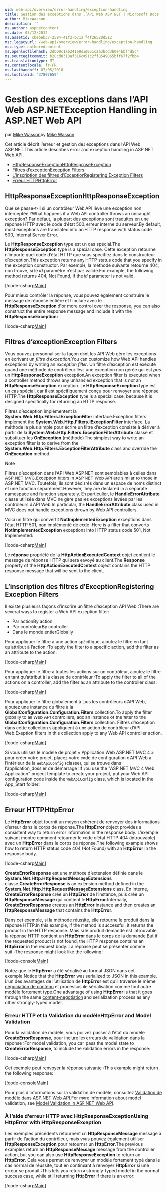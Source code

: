 ```yaml
---
uid: web-api/overview/error-handling/exception-handling
title: Gestion des exceptions dans l’API Web ASP.NET | Microsoft Docs
author: MikeWasson
description: ''
ms.author: aspnetcontent
ms.date: 03/12/2012
ms.assetid: cbebeb37-2594-41f2-b71a-f4f26520d512
msc.legacyurl: /web-api/overview/error-handling/exception-handling
msc.type: authoredcontent
ms.openlocfilehash: 2db00c1ab241e0dad051c2a3bcd3b0e4bbf4d5c4
ms.sourcegitcommit: b28cd0313af316c051c2ff8549865bff67f2fbb4
ms.translationtype: MT
ms.contentlocale: fr-FR
ms.lasthandoff: 07/05/2018
ms.locfileid: "37807659"
---
```

<a name="exception-handling-in-aspnet-web-api"></a><span data-ttu-id="a0ed8-102">Gestion des exceptions dans l’API Web ASP.NET</span><span class="sxs-lookup"><span data-stu-id="a0ed8-102">Exception Handling in ASP.NET Web API</span></span>
====================
<span data-ttu-id="a0ed8-103">par [Mike Wasson](https://github.com/MikeWasson)</span><span class="sxs-lookup"><span data-stu-id="a0ed8-103">by [Mike Wasson](https://github.com/MikeWasson)</span></span>

<span data-ttu-id="a0ed8-104">Cet article décrit l’erreur et gestion des exceptions dans l’API Web ASP.NET.</span><span class="sxs-lookup"><span data-stu-id="a0ed8-104">This article describes error and exception handling in ASP.NET Web API.</span></span>

- [<span data-ttu-id="a0ed8-105">HttpResponseException</span><span class="sxs-lookup"><span data-stu-id="a0ed8-105">HttpResponseException</span></span>](#httpresponserexception)
- [<span data-ttu-id="a0ed8-106">Filtres d’exception</span><span class="sxs-lookup"><span data-stu-id="a0ed8-106">Exception Filters</span></span>](#exception_filters)
- [<span data-ttu-id="a0ed8-107">L’inscription des filtres d’Exception</span><span class="sxs-lookup"><span data-stu-id="a0ed8-107">Registering Exception Filters</span></span>](#registering_exception_filters)
- [<span data-ttu-id="a0ed8-108">Erreur HTTP</span><span class="sxs-lookup"><span data-stu-id="a0ed8-108">HttpError</span></span>](#httperror)

<a id="httpresponserexception"></a>
## <a name="httpresponseexception"></a><span data-ttu-id="a0ed8-109">HttpResponseException</span><span class="sxs-lookup"><span data-stu-id="a0ed8-109">HttpResponseException</span></span>

<span data-ttu-id="a0ed8-110">Que se passe-t-il si un contrôleur Web API lève une exception non interceptée ?</span><span class="sxs-lookup"><span data-stu-id="a0ed8-110">What happens if a Web API controller throws an uncaught exception?</span></span> <span data-ttu-id="a0ed8-111">Par défaut, la plupart des exceptions sont traduites en une réponse HTTP avec le code d’état 500, erreur interne du serveur.</span><span class="sxs-lookup"><span data-stu-id="a0ed8-111">By default, most exceptions are translated into an HTTP response with status code 500, Internal Server Error.</span></span>

<span data-ttu-id="a0ed8-112">Le **HttpResponseException** type est un cas spécial.</span><span class="sxs-lookup"><span data-stu-id="a0ed8-112">The **HttpResponseException** type is a special case.</span></span> <span data-ttu-id="a0ed8-113">Cette exception retourne n’importe quel code d’état HTTP que vous spécifiez dans le constructeur d’exception.</span><span class="sxs-lookup"><span data-stu-id="a0ed8-113">This exception returns any HTTP status code that you specify in the exception constructor.</span></span> <span data-ttu-id="a0ed8-114">Par exemple, la méthode suivante retourne 404, non trouvé, si le *id* paramètre n’est pas valide.</span><span class="sxs-lookup"><span data-stu-id="a0ed8-114">For example, the following method returns 404, Not Found, if the *id* parameter is not valid.</span></span>

[!code-csharp[Main](exception-handling/samples/sample1.cs)]

<span data-ttu-id="a0ed8-115">Pour mieux contrôler la réponse, vous pouvez également construire le message de réponse entière et l’inclure avec le **HttpResponseException :**</span><span class="sxs-lookup"><span data-stu-id="a0ed8-115">For more control over the response, you can also construct the entire response message and include it with the **HttpResponseException:**</span></span> 

[!code-csharp[Main](exception-handling/samples/sample2.cs)]

<a id="exception_filters"></a>
## <a name="exception-filters"></a><span data-ttu-id="a0ed8-116">Filtres d’exception</span><span class="sxs-lookup"><span data-stu-id="a0ed8-116">Exception Filters</span></span>

<span data-ttu-id="a0ed8-117">Vous pouvez personnaliser la façon dont les API Web gère les exceptions en écrivant un *filtre d’exception*.</span><span class="sxs-lookup"><span data-stu-id="a0ed8-117">You can customize how Web API handles exceptions by writing an *exception filter*.</span></span> <span data-ttu-id="a0ed8-118">Un filtre d’exception est exécuté quand une méthode de contrôleur lève une exception non gérée qui est *pas* un **HttpResponseException** exception.</span><span class="sxs-lookup"><span data-stu-id="a0ed8-118">An exception filter is executed when a controller method throws any unhandled exception that is *not* an **HttpResponseException** exception.</span></span> <span data-ttu-id="a0ed8-119">Le **HttpResponseException** type est un cas spécial, car il est spécifiquement conçu pour renvoyer une réponse HTTP.</span><span class="sxs-lookup"><span data-stu-id="a0ed8-119">The **HttpResponseException** type is a special case, because it is designed specifically for returning an HTTP response.</span></span>

<span data-ttu-id="a0ed8-120">Filtres d’exception implémentent la **System.Web.Http.Filters.IExceptionFilter** interface.</span><span class="sxs-lookup"><span data-stu-id="a0ed8-120">Exception filters implement the **System.Web.Http.Filters.IExceptionFilter** interface.</span></span> <span data-ttu-id="a0ed8-121">La méthode la plus simple pour écrire un filtre d’exception consiste à dériver à partir de la **System.Web.Http.Filters.ExceptionFilterAttribute** classe et substituer les **OnException** (méthode).</span><span class="sxs-lookup"><span data-stu-id="a0ed8-121">The simplest way to write an exception filter is to derive from the **System.Web.Http.Filters.ExceptionFilterAttribute** class and override the **OnException** method.</span></span>

> [!NOTE]
> <span data-ttu-id="a0ed8-122">Filtres d’exception dans l’API Web ASP.NET sont semblables à celles dans ASP.NET MVC.</span><span class="sxs-lookup"><span data-stu-id="a0ed8-122">Exception filters in ASP.NET Web API are similar to those in ASP.NET MVC.</span></span> <span data-ttu-id="a0ed8-123">Toutefois, ils sont déclarés dans un espace de noms distinct et une fonction séparément.</span><span class="sxs-lookup"><span data-stu-id="a0ed8-123">However, they are declared in a separate namespace and function separately.</span></span> <span data-ttu-id="a0ed8-124">En particulier, le **HandleErrorAttribute** classe utilisée dans MVC ne gère pas les exceptions levées par les contrôleurs d’API Web.</span><span class="sxs-lookup"><span data-stu-id="a0ed8-124">In particular, the **HandleErrorAttribute** class used in MVC does not handle exceptions thrown by Web API controllers.</span></span>


<span data-ttu-id="a0ed8-125">Voici un filtre qui convertit **NotImplementedException** exceptions dans l’état HTTP 501, non implémenté de code :</span><span class="sxs-lookup"><span data-stu-id="a0ed8-125">Here is a filter that converts **NotImplementedException** exceptions into HTTP status code 501, Not Implemented:</span></span>

[!code-csharp[Main](exception-handling/samples/sample3.cs)]

<span data-ttu-id="a0ed8-126">Le **réponse** propriété de la **HttpActionExecutedContext** objet contient le message de réponse HTTP qui sera envoyé au client.</span><span class="sxs-lookup"><span data-stu-id="a0ed8-126">The **Response** property of the **HttpActionExecutedContext** object contains the HTTP response message that will be sent to the client.</span></span>

<a id="registering_exception_filters"></a>
## <a name="registering-exception-filters"></a><span data-ttu-id="a0ed8-127">L’inscription des filtres d’Exception</span><span class="sxs-lookup"><span data-stu-id="a0ed8-127">Registering Exception Filters</span></span>

<span data-ttu-id="a0ed8-128">Il existe plusieurs façons d’inscrire un filtre d’exception API Web :</span><span class="sxs-lookup"><span data-stu-id="a0ed8-128">There are several ways to register a Web API exception filter:</span></span>

- <span data-ttu-id="a0ed8-129">Par action</span><span class="sxs-lookup"><span data-stu-id="a0ed8-129">By action</span></span>
- <span data-ttu-id="a0ed8-130">Par contrôleur</span><span class="sxs-lookup"><span data-stu-id="a0ed8-130">By controller</span></span>
- <span data-ttu-id="a0ed8-131">Dans le monde entier</span><span class="sxs-lookup"><span data-stu-id="a0ed8-131">Globally</span></span>

<span data-ttu-id="a0ed8-132">Pour appliquer le filtre à une action spécifique, ajoutez le filtre en tant qu’attribut à l’action :</span><span class="sxs-lookup"><span data-stu-id="a0ed8-132">To apply the filter to a specific action, add the filter as an attribute to the action:</span></span>

[!code-csharp[Main](exception-handling/samples/sample4.cs)]

<span data-ttu-id="a0ed8-133">Pour appliquer le filtre à toutes les actions sur un contrôleur, ajoutez le filtre en tant qu’attribut à la classe de contrôleur :</span><span class="sxs-lookup"><span data-stu-id="a0ed8-133">To apply the filter to all of the actions on a controller, add the filter as an attribute to the controller class:</span></span>

[!code-csharp[Main](exception-handling/samples/sample5.cs)]

<span data-ttu-id="a0ed8-134">Pour appliquer le filtre globalement à tous les contrôleurs d’API Web, ajoutez une instance du filtre à la **GlobalConfiguration.Configuration.Filters** collection.</span><span class="sxs-lookup"><span data-stu-id="a0ed8-134">To apply the filter globally to all Web API controllers, add an instance of the filter to the **GlobalConfiguration.Configuration.Filters** collection.</span></span> <span data-ttu-id="a0ed8-135">Filtres d’exception dans cette collection s’appliquent à une action de contrôleur d’API Web.</span><span class="sxs-lookup"><span data-stu-id="a0ed8-135">Exeption filters in this collection apply to any Web API controller action.</span></span>

[!code-csharp[Main](exception-handling/samples/sample6.cs)]

<span data-ttu-id="a0ed8-136">Si vous utilisez le modèle de projet « Application Web ASP.NET MVC 4 » pour créer votre projet, placez votre code de configuration d’API Web à l’intérieur de la `WebApiConfig` (classe), qui se trouve dans l’application\_dossier de démarrage :</span><span class="sxs-lookup"><span data-stu-id="a0ed8-136">If you use the "ASP.NET MVC 4 Web Application" project template to create your project, put your Web API configuration code inside the `WebApiConfig` class, which is located in the App\_Start folder:</span></span>

[!code-csharp[Main](exception-handling/samples/sample7.cs?highlight=5)]

<a id="httperror"></a>
## <a name="httperror"></a><span data-ttu-id="a0ed8-137">Erreur HTTP</span><span class="sxs-lookup"><span data-stu-id="a0ed8-137">HttpError</span></span>

<span data-ttu-id="a0ed8-138">Le **HttpError** objet fournit un moyen cohérent de renvoyer des informations d’erreur dans le corps de réponse.</span><span class="sxs-lookup"><span data-stu-id="a0ed8-138">The **HttpError** object provides a consistent way to return error information in the response body.</span></span> <span data-ttu-id="a0ed8-139">L’exemple suivant montre comment retourner le code d’état HTTP 404 (introuvable) avec un **HttpError** dans le corps de réponse.</span><span class="sxs-lookup"><span data-stu-id="a0ed8-139">The following example shows how to return HTTP status code 404 (Not Found) with an **HttpError** in the response body.</span></span>

[!code-csharp[Main](exception-handling/samples/sample8.cs)]

<span data-ttu-id="a0ed8-140">**CreateErrorResponse** est une méthode d’extension définie dans le **System.Net.Http.HttpRequestMessageExtensions** classe.</span><span class="sxs-lookup"><span data-stu-id="a0ed8-140">**CreateErrorResponse** is an extension method defined in the **System.Net.Http.HttpRequestMessageExtensions** class.</span></span> <span data-ttu-id="a0ed8-141">En interne, **CreateErrorResponse** crée un **HttpError** de l’instance, puis crée un **HttpResponseMessage** qui contient le **HttpError**.</span><span class="sxs-lookup"><span data-stu-id="a0ed8-141">Internally, **CreateErrorResponse** creates an **HttpError** instance and then creates an **HttpResponseMessage** that contains the **HttpError**.</span></span>

<span data-ttu-id="a0ed8-142">Dans cet exemple, si la méthode réussite, elle retourne le produit dans la réponse HTTP.</span><span class="sxs-lookup"><span data-stu-id="a0ed8-142">In this example, if the method is successful, it returns the product in the HTTP response.</span></span> <span data-ttu-id="a0ed8-143">Mais si le produit demandé est introuvable, la réponse HTTP contient un **HttpError** dans le corps de la demande.</span><span class="sxs-lookup"><span data-stu-id="a0ed8-143">But if the requested product is not found, the HTTP response contains an **HttpError** in the request body.</span></span> <span data-ttu-id="a0ed8-144">La réponse peut se présenter comme suit :</span><span class="sxs-lookup"><span data-stu-id="a0ed8-144">The response might look like the following:</span></span>

[!code-console[Main](exception-handling/samples/sample9.cmd)]

<span data-ttu-id="a0ed8-145">Notez que le **HttpError** a été sérialisé au format JSON dans cet exemple.</span><span class="sxs-lookup"><span data-stu-id="a0ed8-145">Notice that the **HttpError** was serialized to JSON in this example.</span></span> <span data-ttu-id="a0ed8-146">L’un des avantages de l’utilisation de **HttpError** est qu’il traverse le même [négociation de contenu](../formats-and-model-binding/content-negotiation.md) et processus de sérialisation comme tout autre modèle fortement typé.</span><span class="sxs-lookup"><span data-stu-id="a0ed8-146">One advantage of using **HttpError** is that it goes through the same [content-negotiation](../formats-and-model-binding/content-negotiation.md) and serialization process as any other strongly-typed model.</span></span>

### <a name="httperror-and-model-validation"></a><span data-ttu-id="a0ed8-147">Erreur HTTP et la Validation du modèle</span><span class="sxs-lookup"><span data-stu-id="a0ed8-147">HttpError and Model Validation</span></span>

<span data-ttu-id="a0ed8-148">Pour la validation de modèle, vous pouvez passer à l’état du modèle **CreateErrorResponse**, pour inclure les erreurs de validation dans la réponse :</span><span class="sxs-lookup"><span data-stu-id="a0ed8-148">For model validation, you can pass the model state to **CreateErrorResponse**, to include the validation errors in the response:</span></span>

[!code-csharp[Main](exception-handling/samples/sample10.cs)]

<span data-ttu-id="a0ed8-149">Cet exemple peut renvoyer la réponse suivante :</span><span class="sxs-lookup"><span data-stu-id="a0ed8-149">This example might return the following response:</span></span>

[!code-console[Main](exception-handling/samples/sample11.cmd)]

<span data-ttu-id="a0ed8-150">Pour plus d’informations sur la validation de modèle, consultez [Validation de modèle dans ASP.NET Web API](../formats-and-model-binding/model-validation-in-aspnet-web-api.md).</span><span class="sxs-lookup"><span data-stu-id="a0ed8-150">For more information about model validation, see [Model Validation in ASP.NET Web API](../formats-and-model-binding/model-validation-in-aspnet-web-api.md).</span></span>

### <a name="using-httperror-with-httpresponseexception"></a><span data-ttu-id="a0ed8-151">À l’aide d’erreur HTTP avec HttpResponseException</span><span class="sxs-lookup"><span data-stu-id="a0ed8-151">Using HttpError with HttpResponseException</span></span>

<span data-ttu-id="a0ed8-152">Les exemples précédents retournent un **HttpResponseMessage** message à partir de l’action du contrôleur, mais vous pouvez également utiliser **HttpResponseException** pour retourner un **HttpError**.</span><span class="sxs-lookup"><span data-stu-id="a0ed8-152">The previous examples return an **HttpResponseMessage** message from the controller action, but you can also use **HttpResponseException** to return an **HttpError**.</span></span> <span data-ttu-id="a0ed8-153">Cela vous permet de renvoyer un modèle fortement typé dans le cas normal de réussite, tout en continuant à renvoyer **HttpError** si une erreur se produit :</span><span class="sxs-lookup"><span data-stu-id="a0ed8-153">This lets you return a strongly-typed model in the normal success case, while still returning **HttpError** if there is an error:</span></span>

[!code-csharp[Main](exception-handling/samples/sample12.cs)]
